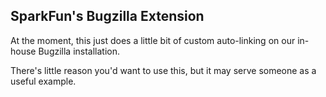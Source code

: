 SparkFun's Bugzilla Extension
-----------------------------

At the moment, this just does a little bit of custom auto-linking on our
in-house Bugzilla installation.

There's little reason you'd want to use this, but it may serve someone as a
useful example.
